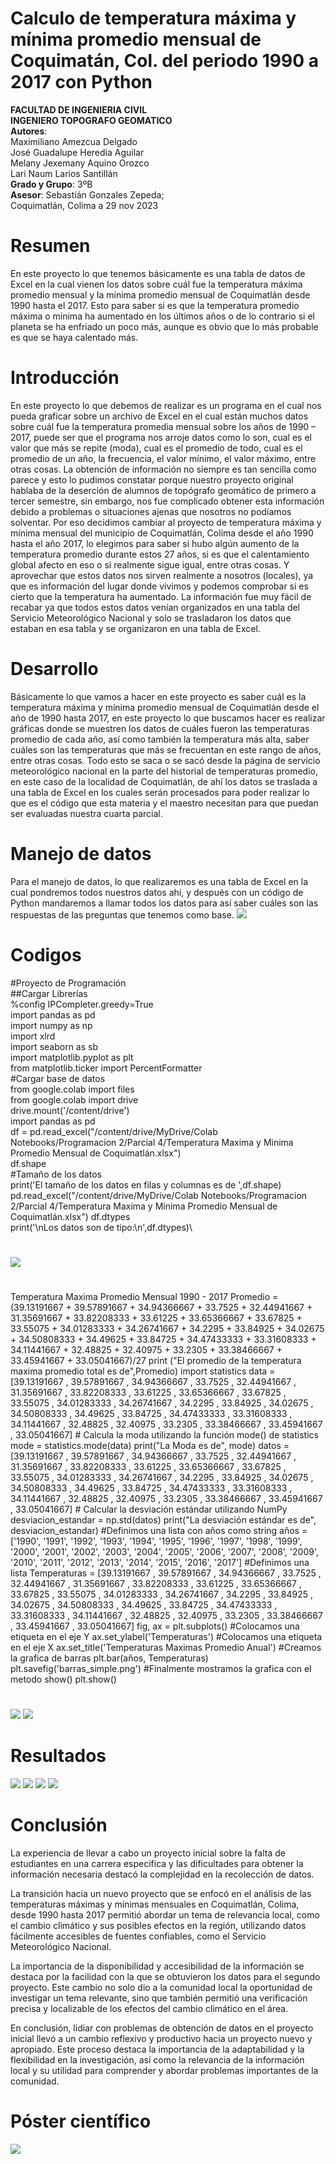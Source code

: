 # Calculo de temperatura máxima y mínima promedio mensual de Coquimatán, Col. del periodo 1990 a 2017 con Python

**FACULTAD DE INGENIERIA CIVIL**\
**INGENIERO TOPOGRAFO GEOMATICO**\
**Autores**:\
Maximiliano Amezcua Delgado\
José Guadalupe Heredia Aguilar\
Melany Jexemany Aquino Orozco\
Lari Naum Larios Santillán\
**Grado y Grupo**: 3ºB\
**Asesor**: Sebastián Gonzales Zepeda;\
Coquimatlán, Colima a 29 nov 2023

# Resumen
En este proyecto lo que tenemos básicamente es una tabla de datos de Excel en la cual vienen los datos sobre cuál fue la temperatura máxima promedio mensual y la mínima promedio mensual de Coquimatlán desde 1990 hasta el 2017.
Esto para saber si es que la temperatura promedio máxima o mínima ha aumentado en los últimos años o de lo contrario si el planeta se ha enfriado un poco más, aunque es obvio que lo más probable es que se haya calentado más.

# Introducción
En este proyecto lo que debemos de realizar es un programa en el cual nos pueda graficar sobre un archivo de Excel en el cual están muchos datos sobre cuál fue la temperatura promedia mensual sobre los años de 1990 – 2017, puede ser que el programa nos arroje datos como lo son, cual es el valor que más se repite (moda), cual es el promedio de todo, cual es el promedio de un año, la frecuencia, el valor mínimo, el valor máximo, entre otras cosas.
La obtención de información no siempre es tan sencilla como parece y esto lo pudimos constatar porque nuestro proyecto original hablaba de la deserción de alumnos de topógrafo geomático de primero a tercer semestre, sin embargo, nos fue complicado obtener esta información debido a problemas o situaciones ajenas que nosotros no podíamos solventar. 
Por eso decidimos cambiar al proyecto de temperatura máxima y mínima mensual del municipio de Coquimatlán, Colima desde el año 1990 hasta el año 2017, lo elegimos para saber si hubo algún aumento de la temperatura promedio durante estos 27 años, si es que el calentamiento global afecto en eso o si realmente sigue igual, entre otras cosas.
Y aprovechar que estos datos nos sirven realmente a nosotros (locales), ya que es información del lugar donde vivimos y podemos comprobar si es cierto que la temperatura ha aumentado.
La información fue muy fácil de recabar ya que todos estos datos venían organizados en una tabla del Servicio Meteorológico Nacional y solo se trasladaron los datos que estaban en esa tabla y se organizaron en una tabla de Excel.

# Desarrollo
Básicamente lo que vamos a hacer en este proyecto es saber cuál es la temperatura máxima y mínima promedio mensual de Coquimatlán desde el año de 1990 hasta 2017, en este proyecto lo que buscamos hacer es realizar gráficas donde se muestren los datos de cuáles fueron las temperaturas promedio de cada año, así como también la temperatura más alta, saber cuáles son las temperaturas que más se frecuentan en este rango de años, entre otras cosas.
Todo esto se saca o se sacó desde la página de servicio meteorológico nacional en la parte del historial de temperaturas promedio, en este caso de la localidad de Coquimatlán, de ahí los datos se traslada a una tabla de Excel en los cuales serán procesados para poder realizar lo que es el código que esta materia y el maestro necesitan para que puedan ser evaluadas nuestra cuarta parcial.

# Manejo de datos
Para el manejo de datos, lo que realizaremos es una tabla de Excel en la cual pondremos todos nuestros datos ahí, y después con un código de Python mandaremos a llamar todos los datos para así saber cuáles son las respuestas de las preguntas que tenemos como base.
![](https://github.com/joseheredia01/Proyecto/blob/main/imagenes/manejo%20de%20datos%201.jpg?raw=true)

# Codigos
#Proyecto de Programación\
##Cargar Librerías\
%config IPCompleter.greedy=True\
import pandas as pd\
import numpy as np\
import xlrd\
import seaborn as sb\
import matplotlib.pyplot as plt\
from matplotlib.ticker import PercentFormatter\
#Cargar base de datos\
from google.colab import files\
from google.colab import drive\
drive.mount('/content/drive')\
import pandas as pd\
df = pd.read\_excel("/content/drive/MyDrive/Colab Notebooks/Programacion 2/Parcial 4/Temperatura Maxima y Minima Promedio Mensual de Coquimatlán.xlsx")\
df.shape\
#Tamaño de los datos\
print('El tamaño de los datos en filas y columnas es de ',df.shape)\
pd.read\_excel("/content/drive/MyDrive/Colab Notebooks/Programacion 2/Parcial 4/Temperatura Maxima y Minima Promedio Mensual de Coquimatlán.xlsx")
df.dtypes\
print('\nLos datos son de tipo:\n',df.dtypes)\
# 
![](https://github.com/joseheredia01/Proyecto/blob/main/imagenes/Codigo%201.jpg?raw=true)
#
Temperatura Maxima Promedio Mensual 1990 - 2017
Promedio = (39.13191667 + 39.57891667 + 34.94366667 + 33.7525 + 32.44941667 + 31.35691667 + 33.82208333 + 33.61225 + 33.65366667 + 33.67825 + 33.55075 + 34.01283333 + 34.26741667 + 34.2295 + 33.84925 + 34.02675 + 34.50808333 + 34.49625 + 33.84725 + 34.47433333 + 33.31608333 + 34.11441667 + 32.48825 + 32.40975 + 33.2305 + 33.38466667 + 33.45941667 + 33.05041667)/27
print ("El promedio de la temperatura maxima promedio total es de",Promedio)
import statistics
data = [39.13191667 , 39.57891667 , 34.94366667 , 33.7525 , 32.44941667 , 31.35691667 , 33.82208333 , 33.61225 , 33.65366667 , 33.67825 , 33.55075 , 34.01283333 , 34.26741667 , 34.2295 , 33.84925 , 34.02675 , 34.50808333 , 34.49625 , 33.84725 , 34.47433333 , 33.31608333 , 34.11441667 , 32.48825 , 32.40975 , 33.2305 , 33.38466667 , 33.45941667 , 33.05041667]
\# Calcula la moda utilizando la función mode() de statistics
mode = statistics.mode(data)
print("La Moda es de", mode)
datos = [39.13191667 , 39.57891667 , 34.94366667 , 33.7525 , 32.44941667 , 31.35691667 , 33.82208333 , 33.61225 , 33.65366667 , 33.67825 , 33.55075 , 34.01283333 , 34.26741667 , 34.2295 , 33.84925 , 34.02675 , 34.50808333 , 34.49625 , 33.84725 , 34.47433333 , 33.31608333 , 34.11441667 , 32.48825 , 32.40975 , 33.2305 , 33.38466667 , 33.45941667 , 33.05041667]
\# Calcular la desviación estándar utilizando NumPy
desviacion\_estandar = np.std(datos)
print("La desviación estándar es de", desviacion\_estandar)
#Definimos una lista con años como string
años = ['1990', '1991', '1992', '1993', '1994', '1995', '1996', '1997', '1998', '1999', '2000', '2001', '2002', '2003', '2004', '2005', '2006', '2007', '2008', '2009', '2010', '2011', '2012', '2013', '2014', '2015', '2016', '2017']
#Definimos una lista
Temperaturas = [39.13191667 , 39.57891667 , 34.94366667 , 33.7525 , 32.44941667 , 31.35691667 , 33.82208333 , 33.61225 , 33.65366667 , 33.67825 , 33.55075 , 34.01283333 , 34.26741667 , 34.2295 , 33.84925 , 34.02675 , 34.50808333 , 34.49625 , 33.84725 , 34.47433333 , 33.31608333 , 34.11441667 , 32.48825 , 32.40975 , 33.2305 , 33.38466667 , 33.45941667 , 33.05041667]
fig, ax = plt.subplots()
#Colocamos una etiqueta en el eje Y
ax.set\_ylabel('Temperaturas')
#Colocamos una etiqueta en el eje X
ax.set\_title('Temperaturas Maximas Promedio Anual')
#Creamos la grafica de barras
plt.bar(años, Temperaturas)
plt.savefig('barras\_simple.png')
#Finalmente mostramos la grafica con el metodo show()
plt.show()
#
![](https://github.com/joseheredia01/Proyecto/blob/main/imagenes/Codigo%202.0.jpg?raw=true)
![](https://github.com/joseheredia01/Proyecto/blob/main/imagenes/Codigo%202.1.jpg?raw=true)
# Resultados
![](https://github.com/joseheredia01/Proyecto/blob/main/imagenes/grafica1.jpg?raw=true)
![](https://github.com/joseheredia01/Proyecto/blob/main/imagenes/grafica2.jpg?raw=true)
![](https://github.com/joseheredia01/Proyecto/blob/main/imagenes/grafica3.jpg?raw=true)
![](https://github.com/joseheredia01/Proyecto/blob/main/imagenes/grafica4.jpg?raw=true)
# Conclusión
La experiencia de llevar a cabo un proyecto inicial sobre la falta de estudiantes en una carrera especifica y las dificultades para obtener la información necesaria destacó la complejidad en la recolección de datos.

La transición hacia un nuevo proyecto que se enfocó en el análisis de las temperaturas máximas y mínimas mensuales en Coquimatlán, Colima, desde 1990 hasta 2017 permitió abordar un tema de relevancia local, como el cambio climático y sus posibles efectos en la región, utilizando datos fácilmente accesibles de fuentes confiables, como el Servicio Meteorológico Nacional.

La importancia de la disponibilidad y accesibilidad de la información se destaca por la facilidad con la que se obtuvieron los datos para el segundo proyecto. Este cambio no solo dio a la comunidad local la oportunidad de investigar un tema relevante, sino que también permitió una verificación precisa y localizable de los efectos del cambio climático en el área.

En conclusión, lidiar con problemas de obtención de datos en el proyecto inicial llevó a un cambio reflexivo y productivo hacia un proyecto nuevo y apropiado. Este proceso destaca la importancia de la adaptabilidad y la flexibilidad en la investigación, así como la relevancia de la información local y su utilidad para comprender y abordar problemas importantes de la comunidad.
# Póster científico
![](https://github.com/joseheredia01/Proyecto/blob/main/imagenes/Poster%20Cientifico%20Proyecto%20Progra_page-0001.jpg?raw=true)
